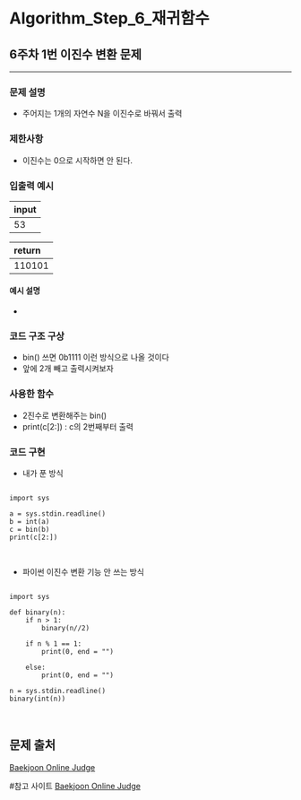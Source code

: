 # Algorithm_Step_6_재귀함수

## 6주차 1번 이진수 변환 문제 
***
  

### 문제 설명 
- 주어지는 1개의 자연수 N을 이진수로 바꿔서 출력 

   
### 제한사항
- 이진수는 0으로 시작하면 안 된다.

### 입출력 예시 
 | input     | 
 | :---------| 
 | 53        | 

 | return    | 
 | :---------| 
 | 110101    |

#### 예시 설명  
- 

### 코드 구조 구상
- bin() 쓰면 0b1111 이런 방식으로 나올 것이다
- 앞에 2개 빼고 출력시켜보자 


### 사용한 함수 
- 2진수로 변환해주는 bin()
- print(c[2:]) : c의 2번째부터 출력 

### 코드 구현
- 내가 푼 방식 

<pre>
<code>
import sys

a = sys.stdin.readline()
b = int(a)
c = bin(b)
print(c[2:])

</code>
</pre>

- 파이썬 이진수 변환 기능 안 쓰는 방식 
<pre>
<code>
import sys

def binary(n):
    if n > 1:
        binary(n//2)
        
    if n % 1 == 1:
        print(0, end = "")
    
    else:
        print(0, end = "")

n = sys.stdin.readline()
binary(int(n))

</code>
</pre>
## 문제 출처 
[Baekjoon Online Judge](https://www.acmicpc.net/problem/10829)


#참고 사이트 
[Baekjoon Online Judge](https://www.acmicpc.net/source/29437728)